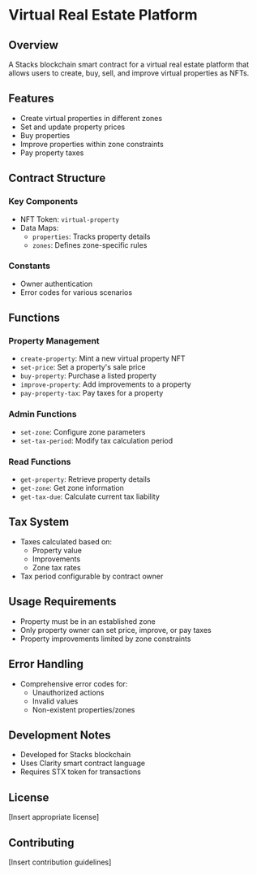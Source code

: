 # Virtual Real Estate Platform

## Overview
A Stacks blockchain smart contract for a virtual real estate platform that allows users to create, buy, sell, and improve virtual properties as NFTs.

## Features
- Create virtual properties in different zones
- Set and update property prices
- Buy properties
- Improve properties within zone constraints
- Pay property taxes

## Contract Structure

### Key Components
- NFT Token: `virtual-property`
- Data Maps:
    - `properties`: Tracks property details
    - `zones`: Defines zone-specific rules

### Constants
- Owner authentication
- Error codes for various scenarios

## Functions

### Property Management
- `create-property`: Mint a new virtual property NFT
- `set-price`: Set a property's sale price
- `buy-property`: Purchase a listed property
- `improve-property`: Add improvements to a property
- `pay-property-tax`: Pay taxes for a property

### Admin Functions
- `set-zone`: Configure zone parameters
- `set-tax-period`: Modify tax calculation period

### Read Functions
- `get-property`: Retrieve property details
- `get-zone`: Get zone information
- `get-tax-due`: Calculate current tax liability

## Tax System
- Taxes calculated based on:
    - Property value
    - Improvements
    - Zone tax rates
- Tax period configurable by contract owner

## Usage Requirements
- Property must be in an established zone
- Only property owner can set price, improve, or pay taxes
- Property improvements limited by zone constraints

## Error Handling
- Comprehensive error codes for:
    - Unauthorized actions
    - Invalid values
    - Non-existent properties/zones

## Development Notes
- Developed for Stacks blockchain
- Uses Clarity smart contract language
- Requires STX token for transactions

## License
[Insert appropriate license]

## Contributing
[Insert contribution guidelines]
